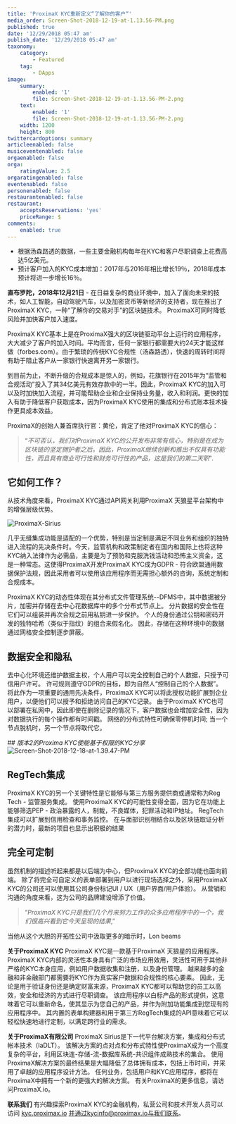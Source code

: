 ```yaml
---
title: 'ProximaX KYC重新定义“了解你的客户“'
media_order: Screen-Shot-2018-12-19-at-1.13.56-PM.png
published: true
date: '12/29/2018 05:47 am'
publish_date: '12/29/2018 05:47 am'
taxonomy:
    category:
        - Featured
    tag:
        - DApps
image:
    summary:
        enabled: '1'
        file: Screen-Shot-2018-12-19-at-1.13.56-PM-2.png
    text:
        enabled: '1'
        file: Screen-Shot-2018-12-19-at-1.13.56-PM-2.png
    width: 1200
    height: 800
twittercardoptions: summary
articleenabled: false
musiceventenabled: false
orgaenabled: false
orga:
    ratingValue: 2.5
orgaratingenabled: false
eventenabled: false
personenabled: false
restaurantenabled: false
restaurant:
    acceptsReservations: 'yes'
    priceRange: $
comments:
    enabled: true
---
```


* 根据汤森路透的数据，一些主要金融机构每年在KYC和客户尽职调查上花费高达5亿美元。
* 预计客户加入的KYC成本增加：2017年与2016年相比增长19％，2018年成本预计将进一步增长16％。


**直布罗陀，2018年12月21日** - 在日益复杂的商业环境中，加入了面向未来的技术，如人工智能，自动驾驶汽车，以及加密货币等新经济的支持者，现在推出了ProximaX KYC，一种“了解你的交易对手”的区块链技术。 ProximaX可同时降低风险并加快客户加入速度。

ProximaX KYC基本上是在ProximaX强大的区块链驱动平台上运行的应用程序，大大减少了客户的加入时间。平均而言，任何一家银行都需要大约24天才能这样做（forbes.com）。由于繁琐的传统KYC合规性（汤森路透），快速的周转时间将有助于阻止客户从一家银行快速离开另一家银行。

到目前为止，不断升级的合规成本是惊人的，例如，花旗银行在2015年为“监管和合规活动”投入了其34亿美元有效存款中的一半。因此，ProximaX KYC的加入可以及时加快加入流程，并可能帮助企业和企业保持业务量，收入和利润。更快的加入有助于降低客户获取成本，因为ProximaX KYC使用的集成和分布式账本技术操作更具成本效益。 

ProximaX的创始人兼首席执行官：黄伦，肯定了他对ProximaX KYC的信心：

> “*不可否认，我们对ProximaX KYC的公开发布非常有信心，特别是在成为区块链的坚定拥护者之后。因此，ProximaX继续创新和推出不仅具有功能性，而且具有商业可行性和财务可行性的产品，这是我们的第二天职*".

## 它如何工作？

从技术角度来看，ProximaX KYC通过API网关利用ProximaX 天狼星平台架构中的增强层级优势。

![ProximaX-Sirius](/content/images/2018/12/ProximaX-Sirius.png)

几乎无缝集成功能是适配的一个优势，特别是当定制是满足不同业务和组织的独特进入流程的先决条件时。今天，监管机构和政策制定者在国内和国际上也将这种KYC纳入法律作为必需品，主要是为了预防和克服洗钱活动和恐怖主义资金，这是一种常态。这使得ProximaX开发ProximaX KYC成为GDPR - 符合欧盟通用数据保护法规，因此采用者可以使用该应用程序而无需担心额外的咨询，系统定制和合规成本。

ProximaX KYC的动态性体现在其分布式文件管理系统--DFMS中，其中数据被分片，加密并存储在去中心花数据库中的多个分布式节点上。 分片数据的安全性在它们可以组装并再次合规之前用私钥进一步保护。 个人的身份通过公钥和密码开发的独特哈希（类似于指纹）的组合来假名化。 因此，存储在这种环境中的数据通过网格安全控制逐步屏蔽。

## 数据安全和隐私

去中心化环境还维护数据主权，个人用户可以完全控制自己的个人数据，只授予可信用户许可。 许可规则遵守GDPR的目标，即为自然人“控制自己的个人数据”。 将此作为一项重要的通用先决条件，ProximaX KYC可以将此授权功能扩展到企业用户，以便他们可以授予和拒绝访问自己的KYC记录。 由于ProximaX KYC也可以部署在私网中，因此即使在删除记录的情况下，客户数据也会增加安全性，因为对数据执行的每个操作都有时间戳。 网络的分布式特性可确保零停机时间; 当一个节点脱机时，另一个节点将取代它。

*## 版本2的Proxima KYC使能基于权限的KYC分享*
![Screen-Shot-2018-12-18-at-1.39.47-PM](/content/images/2018/12/Screen-Shot-2018-12-18-at-1.39.47-PM.png)
        

## RegTech集成

ProximaX KYC的另一个关键特性是它能够与第三方服务提供商或通常称为Reg Tech - 监管服务集成。 使用ProximaX KYC的可能性变得全面，因为它在功能上能够筛选PEP - 政治暴露的人，制裁，不良媒体，犯罪活动和IP地址。 RegTech集成可以扩展到信用检查和事务监控。 在与面部识别相结合以及区块链取证分析的潜力时，最新的项目也显示出积极的结果

## 完全可定制

虽然机制的描述听起来都是以后端为中心，但ProximaX KYC的全部功能也面向前端。 除了将完全可自定义的表单部署到用户以进行现场选择之外，采用ProximaX KYC的公司还可以使用其公司身份标记UI / UX（用户界面/用户体验）。 从营销和沟通的角度来看，这为公司的品牌建设增添了价值。

> “*ProximaX KYC只是我们几个月来努力工作的众多应用程序中的一个，我们很高兴看到它今天呈现的结果*,” 

当他从这个大胆的开拓性公司中汲取更多的暗示时，Lon beams



**关于ProximaX KYC**
ProximaX KYC是一款基于ProximaX 天狼星的应用程序。 ProximaX KYC内部的灵活性本身具有广泛的市场应用效用，灵活性可用于其他非严格的KYC本身应用，例如用户数据收集和注册，以及身份管理。 越来越多的金融和非金融部门都需要将KYC作为真实客户数据和合规性的核心要素。 因此，无论是用于验证身份还是确定财富来源，ProximaX KYC都可以帮助您的员工以高效，安全和经济的方式进行尽职调查。 该应用程序以白标产品的形式提供，这意味着它可以重新命名，使其显示为您自己的产品，并作为附加功能集成到您现有的应用程序中。 其内置的表单构建器和用于第三方RegTech集成的API意味着它可以轻松快速地进行定制，以满足跨行业的需求。



**关于ProximaX有限公司**
ProximaX Sirius是下一代平台解决方案，集成和分布式帐本技术（IaDLT）。 该解决方案的点对点和分布式特性使ProximaX成为一个高度复杂的平台，利用区块连-存储-流-数据库系统-共识组件成熟技术的集合。 使用ProximaX解决方案的最终结果是大幅降低了总体拥有成本，包括上市时间，并采用了卓越的应用程序设计方法。 任何业务，包括用户和KYC应用程序，都将在ProximaX中拥有一个新的更强大的解决方案。 有关ProximaX的更多信息，请访问ProximaX.io。



**联系我们**
有兴趣探索ProximaX KYC的金融机构，私营公司和技术开发人员可以访问  [kyc.proximax.io](https://kyc.proximax.io) 并通过kycinfo@proximax.io与我们联系。
